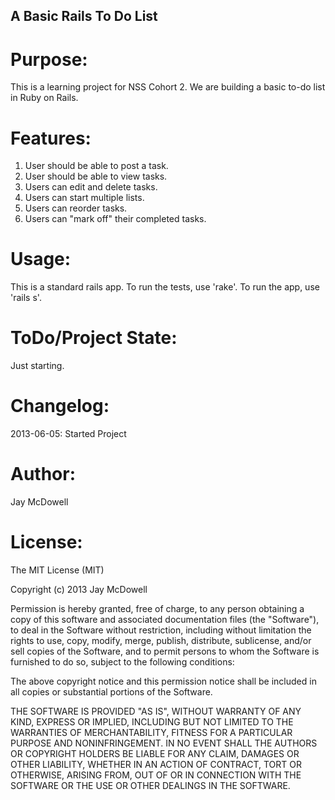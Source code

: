 A Basic Rails To Do List
------------------

Purpose:
========

This is a learning project for NSS Cohort 2.  We are building a basic to-do list in Ruby on Rails.

Features:
========

1. User should be able to post a task.
2. User should be able to view tasks.
3. Users can edit and delete tasks.
4. Users can start multiple lists.
5. Users can reorder tasks.
6. Users can "mark off" their completed tasks.

Usage:
======

This is a standard rails app.  To run the tests, use 'rake'.  To run the app, use 'rails s'.

ToDo/Project State:
===================

Just starting.

Changelog:
==========

2013-06-05: Started Project


Author:
=======

Jay McDowell

License:
========

The MIT License (MIT)

Copyright (c) 2013 Jay McDowell

Permission is hereby granted, free of charge, to any person obtaining a copy
of this software and associated documentation files (the "Software"), to deal
in the Software without restriction, including without limitation the rights
to use, copy, modify, merge, publish, distribute, sublicense, and/or sell
copies of the Software, and to permit persons to whom the Software is
furnished to do so, subject to the following conditions:

The above copyright notice and this permission notice shall be included in
all copies or substantial portions of the Software.

THE SOFTWARE IS PROVIDED "AS IS", WITHOUT WARRANTY OF ANY KIND, EXPRESS OR
IMPLIED, INCLUDING BUT NOT LIMITED TO THE WARRANTIES OF MERCHANTABILITY,
FITNESS FOR A PARTICULAR PURPOSE AND NONINFRINGEMENT. IN NO EVENT SHALL THE
AUTHORS OR COPYRIGHT HOLDERS BE LIABLE FOR ANY CLAIM, DAMAGES OR OTHER
LIABILITY, WHETHER IN AN ACTION OF CONTRACT, TORT OR OTHERWISE, ARISING FROM,
OUT OF OR IN CONNECTION WITH THE SOFTWARE OR THE USE OR OTHER DEALINGS IN
THE SOFTWARE.